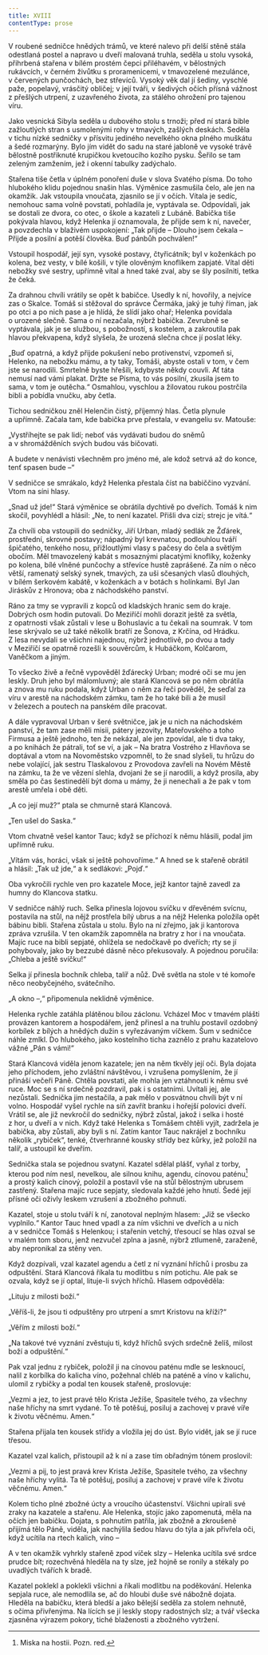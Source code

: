 ```yaml
---
title: XVIII
contentType: prose
---
```


V roubené sedničce hnědých trámů, ve které nalevo při delší stěně stála odestlaná postel a napravo u dveří malovaná truhla, seděla u stolu vysoká, přihrbená stařena v bílém prostém čepci přiléhavém, v bělostných rukávcích, v černém živůtku s proramenicemi, v tmavozelené mezulánce, v červených punčochách, bez střevíců. Vysoký věk dal jí šediny, vyschlé paže, popelavý, vrásčitý obličej; v její tváři, v šedivých očích přísná vážnost z přešlých utrpení, z uzavřeného života, za stálého ohrožení pro tajenou víru.

Jako vesnická Sibyla seděla u dubového stolu s trnoži; před ní stará bible zažloutlých stran s usmolenými rohy v tmavých, zašlých deskách. Seděla v tichu nízké sedničky v přísvitu jediného nevelkého okna plného muškátu a šedé rozmarýny. Bylo jím vidět do sadu na staré jabloně ve vysoké trávě bělostně postřiknuté krupičkou kvetoucího kozího pysku. Šeřilo se tam zeleným zamžením, jež i okenní tabulky zadýchalo.

Stařena tiše četla v úplném ponoření duše v slova Svatého písma. Do toho hlubokého klidu pojednou snašin hlas. Výměnice zasmušila čelo, ale jen na okamžik. Jak vstoupila vnoučata, zjasnilo se jí v očích. Vítala je sedíc, nemohouc sama volně povstati, pohladila je, vyptávala se. Odpovídali, jak se dostali ze dvora, co otec, o škole a kazateli z Lubáně. Babička tiše pokývala hlavou, když Helenka jí oznamovala, že přijde sem k ní, navečer, a povzdechla v blaživém uspokojení: „Tak přijde – Dlouho jsem čekala – Přijde a posilní a potěší člověka. Buď pánbůh pochválen!“

Vstoupil hospodář, její syn, vysoké postavy, čtyřicátník; byl v koženkách po kolena, bez vesty, v bílé košili, v týle olověným knoflí­kem zapjaté. Vítal děti nebožky své sestry, upřímně vítal a hned také zval, aby se šly posilniti, tetka že čeká.

Za drahnou chvíli vrátily se opět k babičce. Usedly k ní, hovořily, a nejvíce zas o Skalce. Tomáš si stěžoval do správce Čermáka, jaký je tuhý říman, jak po otci a po nich pase a je hlídá, že slídí jako ohař; Helenka povídala o urozené slečně. Sama o ní nezačala, nýbrž babička. Zevrubně se vyptávala, jak je se službou, s pobožností, s kostelem, a zakroutila pak hlavou překvapena, když slyšela, že urozená slečna chce jí poslat léky.

„Buď opatrná, a když přijde pokušení nebo protivenství, vzpomeň si, Helenko, na nebožku mámu, a ty taky, Tomáši, abyste ostali v tom, v čem jste se narodili. Smrtelně byste hřešili, kdybyste někdy couvli. Ať táta nemusí nad vámi plakat. Držte se Písma, to vás posilní, zkusila jsem to sama, v tom je outěcha.“ Osmahlou, vyschlou a žilovatou rukou postrčila bibli a pobídla vnučku, aby četla.

Tichou sedničkou zněl Helenčin čistý, příjemný hlas. Četla plynule a upřímně. Začala tam, kde babička prve přestala, v evangeliu sv. Matouše:

„Vystříhejte se pak lidí; neboť vás vydávati budou do sněmů a v shromážděních svých budou vás bičovati.

A budete v nenávisti všechněm pro jméno mé, ale kdož setrvá až do konce, tenť spasen bude –“

V sedničce se smrákalo, když Helenka přestala číst na babiččino vyzvání. Vtom na síni hlasy.

„Snad už jde!“ Stará výměnice se obrátila dychtivě po dveřích. Tomáš k nim skočil, povyhlédl a hlásil: „Ne, to není kazatel. Přišli dva cizí; strejc je vítá.“

Za chvíli oba vstoupili do sedničky, Jiří Urban, mladý sedlák ze Žďárek, prostřední, skrovné postavy; nápadný byl krevnatou, podlouhlou tváří špičatého, tenkého nosu, přižloutlými vlasy s pačesy do čela a světlým obočím. Měl tmavozelený kabát s mosaznými placatými knoflíky, koženky po kolena, bílé vlněné punčochy a střevíce hustě zaprášené. Za ním o něco větší, ramenatý selský synek, tmavých, za uši sčesaných vlasů dlouhých, v bílém šerkovém kabátě, v koženkách a v botách s holínkami. Byl Jan Jiráskův z Hronova; oba z náchodského panství.

Ráno za tmy se vypravili z kopců od kladských hranic sem do kraje. Dobrých osm hodin putovali. Do Meziříčí mohli dorazit ještě za světla, z opatrnosti však zůstali v lese u Bohuslavic a tu čekali na soumrak. V tom lese skrývalo se už také několik bratří ze Šonova, z Krčína, od Hrádku. Z lesa nevydali se všichni najednou, nýbrž jednotlivě, po dvou a tady v Meziříčí se opatrně rozešli k souvěrcům, k Hubáčkom, Kolčarom, Vaněčkom a jiným.

To všecko živě a řečně vypověděl žďárecký Urban; modré oči se mu jen leskly. Druh jeho byl málomluvný; ale stará Klancová se po něm obrátila a znova mu ruku podala, když Urban o něm za řeči pověděl, že seďal za víru v arestě na náchodském zámku, tam že ho také bili a že musil v železech a poutech na panském díle pracovat.

A dále vypravoval Urban v šeré světničce, jak je u nich na náchodském panství, že tam zase měli misii, pátery jezovity, Mateřovského a toho Firmusa a ještě jednoho, ten že nekázal, ale jen zpovídal, ale ti dva taky, a po knihách že pátrali, toť se ví, a jak – Na bratra Vostrého z Hlavňova se doptával a vtom na Novoměstsko vzpomněl, to že snad slyšeli, tu hrůzu do nebe volající, jak sestru Tlaskalovou z Provodova zavřeli na Novém Městě na zámku, ta že ve vězení slehla, dvojani že se jí narodili, a když prosila, aby směla po čas šestinedělí být doma u mámy, že ji nenechali a že pak v tom arestě umřela i obě děti.

„A co její muž?“ ptala se chmurně stará Klancová.

„Ten ušel do Saska.“

Vtom chvatně vešel kantor Tauc; když se příchozí k němu hlásili, podal jim upřímně ruku.

„Vítám vás, horáci, však si ještě pohovoříme.“ A hned se k stařeně obrátil a hlásil: „Tak už jde,“ a k sedlákovi: „Pojď.“

Oba vykročili rychle ven pro kazatele Moce, jejž kantor tajně zavedl za humny do Klancova statku.

V sedničce náhlý ruch. Selka přinesla lojovou svíčku v dřevěném svícnu, postavila na stůl, na nějž prostřela bílý ubrus a na nějž Helenka položila opět bábinu bibli. Stařena zůstala u stolu. Bylo na ní zřejmo, jak ji kantorova zpráva vzrušila. V ten okamžik zapomněla na bratry z hor i na vnoučata. Majíc ruce na bibli sepjaté, ohlížela se nedočkavě po dveřích; rty se jí pohybovaly, jako by bezzubé dásně něco překusovaly. A pojednou poručila: „Chleba a ještě svíčku!“

Selka jí přinesla bochník chleba, talíř a nůž. Dvě světla na stole v té komoře něco neobyčejného, svátečního.

„A okno –,“ připomenula neklidně výměnice.

Helenka rychle zatáhla plátěnou bílou záclonu. Vcházel Moc v tmavém plášti provázen kantorem a hospodářem, jenž přinesl a na truhlu postavil ozdobný korbílek z bílých a hnědých dužin s vyřezávaným víčkem. Šum v sedničce náhle zmlkl. Do hlubokého, jako kostelního ticha zaznělo z prahu kazatelovo vážné „Pán s vámi!“

Stará Klancová viděla jenom kazatele; jen na něm tkvěly její oči. Byla dojata jeho příchodem, jeho zvláštní návštěvou, i vzrušena pomyšlením, že jí přináší večeři Páně. Chtěla povstati, ale mohla jen vztáhnouti k němu své ruce. Moc se s ní srdečně pozdravil, pak i s ostatními. Uvítali jej, ale nezůstali. Sednička jim nestačila, a pak mělo v posvátnou chvíli být v ní volno. Hospodář vyšel rychle na síň zavřít branku i hořejší polovici dveří. Vrátil se, ale již nevkročil do sedničky, nýbrž zůstal, jakož i selka i hosté z hor, u dveří a v nich. Když také Helenka s Tomášem chtěli vyjít, zadržela je babička, aby zůstali, aby byli s ní. Zatím kantor Tauc nakrájel z bochníku několik „rybiček“, tenké, čtverhranné kousky střídy bez kůrky, jež položil na talíř, a ustoupil ke dveřím.

Sednička stala se pojednou svatyní. Kazatel sdělal plášť, vyňal z torby, kterou pod ním nesl, nevelkou, ale silnou knihu, agendu, cínovou paténu[^33] a prostý kalich cínový, položil a postavil vše na stůl bělostným ubrusem zastřený. Stařena majíc ruce sepjaty, sledovala každé jeho hnutí. Šedé její přísné oči oživly leskem vzrušení a zbožného pohnutí.

Kazatel, stoje u stolu tváří k ní, zanotoval neplným hlasem: „Již se všecko vyplnilo.“ Kantor Tauc hned vpadl a za ním všichni ve dveřích a u nich a v sedničce Tomáš s Helenkou; i stařenin vetchý, třesoucí se hlas ozval se v malém tom sboru, jenž nezvučel zplna a jasně, nýbrž ztlumeně, zaraženě, aby nepronikal za stěny ven.

Když dozpívali, vzal kazatel agendu a četl z ní vyznání hříchů i prosbu za odpuštění. Stará Klancová říkala tu modlitbu s ním potichu. Ale pak se ozvala, když se jí optal, lituje-li svých hříchů. Hlasem odpověděla:

„Lituju z milosti boží.“

„Věříš-li, že jsou ti odpuštěny pro utrpení a smrt Kristovu na kříži?“

„Věřím z milosti boží.“

„Na takové tvé vyznání zvěstuju ti, když hříchů svých srdečně želíš, milost boží a odpuštění.“

Pak vzal jednu z rybiček, položil ji na cínovou paténu mdle se lesknoucí, nalil z korbílka do kalicha víno, požehnal chléb na paténě a víno v kalichu, ulomil z rybičky a podal ten kousek stařeně, proslovuje:

„Vezmi a jez, to jest pravé tělo Krista Ježíše, Spasitele tvého, za všechny naše hříchy na smrt vydané. To tě potěšuj, posiluj a zachovej v pravé víře k životu věčnému. Amen.“

Stařena přijala ten kousek střídy a vložila jej do úst. Bylo vidět, jak se jí ruce třesou.

Kazatel vzal kalich, přistoupil až k ní a zase tím obřadným tónem proslovil:

„Vezmi a pij, to jest pravá krev Krista Ježíše, Spasitele tvého, za všechny naše hříchy vylitá. Ta tě potěšuj, posiluj a zachovej v pravé víře k životu věčnému. Amen.“

Kolem ticho plné zbožné úcty a vroucího účastenství. Všichni upírali své zraky na kazatele a stařenu. Ale Helenka, stojíc jako zapomenutá, měla na očích jen babičku. Dojata, s pohnutím patřila, jak zbožně a zkroušeně přijímá tělo Páně, viděla, jak nachýlila šedou hlavu do týla a jak přivřela oči, když ucítila na rtech kalich, víno –

A v ten okamžik vyhrkly stařeně zpod víček slzy – Helenka ucítila své srdce prudce bít; rozechvěná hleděla na ty slze, jež hojně se ronily a stékaly po uvadlých tvářích k bradě.

Kazatel poklekl a poklekli všichni a říkali modlitbu na poděkování. Helenka sepjala ruce, ale nemodlila se, ač do hloubi duše své nábožně dojata. Hleděla na babičku, která bledší a jako bělejší seděla za stolem nehnutě, s očima přivřenýma. Na lících se jí leskly stopy radostných slz; a tvář všecka zjasněna výrazem pokory, tiché blaženosti a zbožného vytržení.

[^33]: Miska na hostii. Pozn. red.
